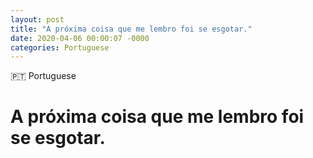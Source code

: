 ```yaml
---
layout: post
title: "A próxima coisa que me lembro foi se esgotar."
date: 2020-04-06 00:00:07 -0000
categories: Portuguese
---
```


<span class="lag-tag">🇵🇹 Portuguese</span>
<h1 class="h-lg">A próxima coisa que me lembro foi se esgotar.</h1>
